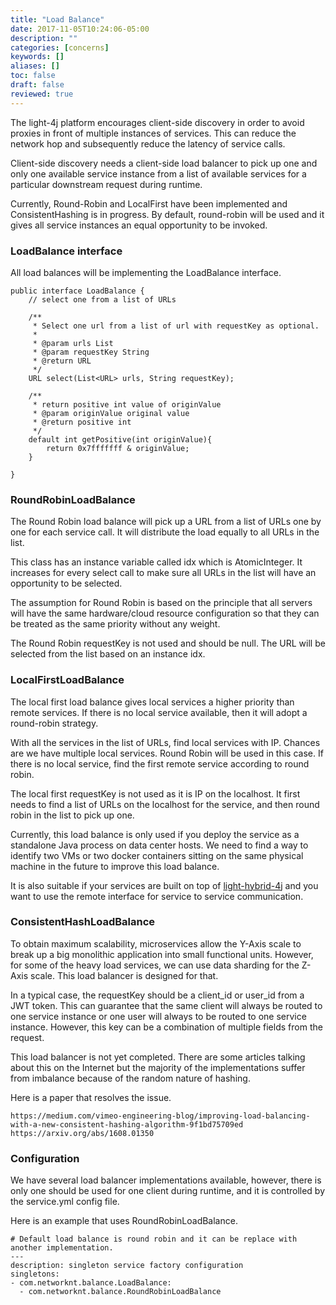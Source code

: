 ```yaml
---
title: "Load Balance"
date: 2017-11-05T10:24:06-05:00
description: ""
categories: [concerns]
keywords: []
aliases: []
toc: false
draft: false
reviewed: true
---
```


The light-4j platform encourages client-side discovery in order to avoid proxies in front of multiple instances of services. This can reduce the network hop and subsequently reduce the latency of service calls.
 
Client-side discovery needs a client-side load balancer to pick up one and only one available service instance from a list of available services for a particular downstream request during runtime. 

Currently, Round-Robin and LocalFirst have been implemented and ConsistentHashing is in progress. By default, round-robin will be used and it gives all service instances an equal opportunity to be invoked.

### LoadBalance interface

All load balances will be implementing the LoadBalance interface.

```
public interface LoadBalance {
    // select one from a list of URLs

    /**
     * Select one url from a list of url with requestKey as optional.
     *
     * @param urls List
     * @param requestKey String
     * @return URL
     */
    URL select(List<URL> urls, String requestKey);

    /**
     * return positive int value of originValue
     * @param originValue original value
     * @return positive int
     */
    default int getPositive(int originValue){
        return 0x7fffffff & originValue;
    }

}

```

### RoundRobinLoadBalance

The Round Robin load balance will pick up a URL from a list of URLs one by one for each service call. It will distribute the load equally to all URLs in the list.

This class has an instance variable called idx which is AtomicInteger. It increases for every select call to make sure all URLs in the list will have an opportunity to be selected.

The assumption for Round Robin is based on the principle that all servers will have the same hardware/cloud resource configuration so that they can be treated as the same priority without any weight.
 
The Round Robin requestKey is not used and should be null. The URL will be selected from the list based on an instance idx.
 
### LocalFirstLoadBalance

The local first load balance gives local services a higher priority than remote services. If there is no local service available, then it will adopt a round-robin strategy.

With all the services in the list of URLs, find local services with IP. Chances are we have multiple local services. Round Robin will be used in this case. If there is no local service, find the first remote service according to round robin.

The local first requestKey is not used as it is IP on the localhost. It first needs to find a list of URLs on the localhost for the service, and then round robin in the list to pick up one.

Currently, this load balance is only used if you deploy the service as a standalone Java process on data center hosts. We need to find a way to identify two VMs or two docker containers sitting on the same physical machine in the future to improve this load balance.

It is also suitable if your services are built on top of [light-hybrid-4j](https://github.com/networknt/light-hybrid-4j) and you want to use the remote interface for service to service communication.

### ConsistentHashLoadBalance

To obtain maximum scalability, microservices allow the Y-Axis scale to break up a big monolithic application into small functional units. However, for some of the heavy load services, we can use data sharding for the Z-Axis scale. This load balancer is designed for that.

In a typical case, the requestKey should be a client_id or user_id from a JWT token. This can guarantee that the same client will always be routed to one service instance or one user will always to be routed to one service instance. However, this key can be a combination of multiple fields from the request.

This load balancer is not yet completed. There are some articles talking about this on the Internet but the majority of the implementations suffer from imbalance because of the random nature of hashing.

Here is a paper that resolves the issue. 

```
https://medium.com/vimeo-engineering-blog/improving-load-balancing-with-a-new-consistent-hashing-algorithm-9f1bd75709ed
https://arxiv.org/abs/1608.01350
```

### Configuration

We have several load balancer implementations available, however, there is only one should be used for one client during runtime, and it is controlled by the service.yml config file.

Here is an example that uses RoundRobinLoadBalance. 

```
# Default load balance is round robin and it can be replace with another implementation.
---
description: singleton service factory configuration
singletons:
- com.networknt.balance.LoadBalance:
  - com.networknt.balance.RoundRobinLoadBalance
```

